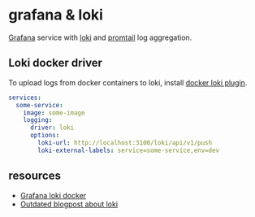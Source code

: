 # grafana & loki

[Grafana](https://grafana.com/) service with [loki](https://grafana.com/oss/loki/) and [promtail](https://grafana.com/docs/loki/latest/clients/promtail/) log aggregation.

## Loki docker driver

To upload logs from docker containers to loki, install [docker loki plugin](https://grafana.com/docs/loki/latest/clients/docker-driver/). 

```yaml
services:
  some-service:
    image: some-image
    logging:
      driver: loki
      options:
        loki-url: http://localhost:3100/loki/api/v1/push
        loki-external-labels: service=some-service,env=dev
```

## resources

* [Grafana loki docker](https://grafana.com/docs/loki/latest/installation/docker/)
* [Outdated blogpost about loki](https://blog.ruanbekker.com/blog/2020/08/13/getting-started-on-logging-with-loki-using-docker/)